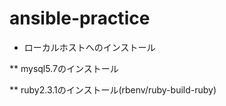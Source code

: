 # ansible-practice
* ローカルホストへのインストール

** mysql5.7のインストール

** ruby2.3.1のインストール(rbenv/ruby-build-ruby)

